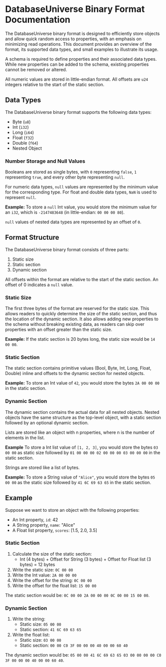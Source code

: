 # DatabaseUniverse Binary Format Documentation

The DatabaseUniverse binary format is designed to efficiently store objects and allow quick random access to properties, with an emphasis on minimizing read operations. This document provides an overview of the format, its supported data types, and small examples to illustrate its usage.

A schema is required to define properties and their associated data types. While new properties can be added to the schema, existing properties cannot be removed or altered.

All numeric values are stored in little-endian format. All offsets are `u24` integers relative to the start of the static section.

## Data Types

The DatabaseUniverse binary format supports the following data types:

- Byte (`u8`)
- Int (`i32`)
- Long (`i64`)
- Float (`f32`)
- Double (`f64`)
- Nested Object

### Number Storage and Null Values

Booleans are stored as single bytes, with `0` representing `false`, `1` representing `true`, and every other byte representing `null`.

For numeric data types, `null` values are represented by the minimum value for the corresponding type. For float and double data types, `NaN` is used to represent `null`.

**Example:** To store a `null` Int value, you would store the minimum value for an `i32`, which is `-2147483648` (in little-endian: `00 00 00 80`).

`null` values of nested data types are represented by an offset of `0`.

## Format Structure

The DatabaseUniverse binary format consists of three parts:

1. Static size
2. Static section
3. Dynamic section

All offsets within the format are relative to the start of the static section. An offset of 0 indicates a `null` value.

### Static Size

The first three bytes of the format are reserved for the static size. This allows readers to quickly determine the size of the static section, and thus the location of the dynamic section.
It also allows adding new properties to the schema without breaking existing data, as readers can skip over properties with an offset greater than the static size.

**Example:** If the static section is 20 bytes long, the static size would be `14 00 00`.

### Static Section

The static section contains primitive values (Bool, Byte, Int, Long, Float, Double) inline and offsets to the dynamic section for nested objects.

**Example:** To store an Int value of `42`, you would store the bytes `2A 00 00 00` in the static section.

### Dynamic Section

The dynamic section contains the actual data for all nested objects. Nested objects have the same structure as the top-level object, with a static section followed by an optional dynamic section.

Lists are stored like an object with n properties, where n is the number of elements in the list.

**Example** To store a Int list value of `[1, 2, 3]`, you would store the bytes `03 00 00` as static size followed by `01 00 00 00 02 00 00 00 03 00 00 00` in the static section.

Strings are stored like a list of bytes.

**Example:** To store a String value of `"Alice"`, you would store the bytes `05 00 00` as the static size followed by `41 6C 69 63 65` in the static section.

## Example

Suppose we want to store an object with the following properties:

- An Int property, `id`: 42
- A String property, `name`: "Alice"
- A Float list property, `scores`: [1.5, 2.0, 3.5]

### Static Section

1. Calculate the size of the static section:
   - Int (4 bytes) + Offset for String (3 bytes) + Offset for Float list (3 bytes) = 12 bytes
2. Write the static size: `0C 00 00`
3. Write the Int value: `2A 00 00 00`
4. Write the offset for the string: `0C 00 00`
5. Write the offset for the float list: `15 00 00`

The static section would be: `0C 00 00 2A 00 00 00 0C 00 00 15 00 00`.

### Dynamic Section

1. Write the string:
   - Static size: `05 00 00`
   - Static section: `41 6C 69 63 65`
2. Write the float list:
   - Static size: `03 00 00`
   - Static section: `00 00 C0 3F 00 00 00 40 00 00 60 40`

The dynamic section would be: `05 00 00 41 6C 69 63 65 03 00 00 00 00 C0 3F 00 00 00 40 00 00 60 40`.
